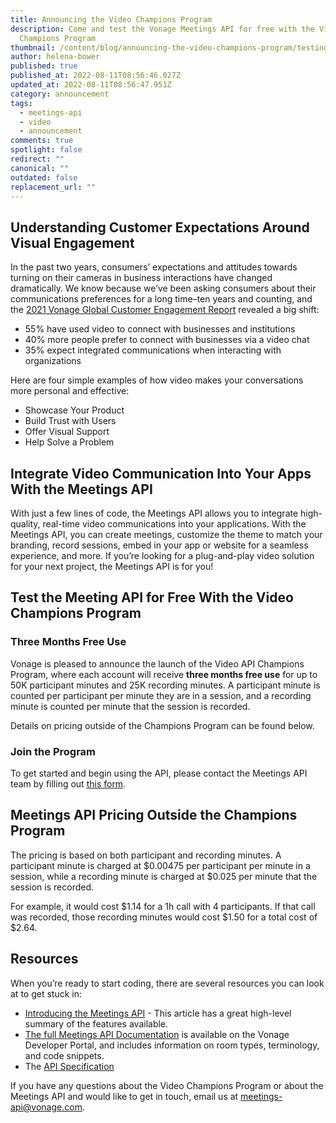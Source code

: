 ```yaml
---
title: Announcing the Video Champions Program
description: Come and test the Vonage Meetings API for free with the Video
  Champions Program
thumbnail: /content/blog/announcing-the-video-champions-program/testing-meetings-api.png
author: helena-bower
published: true
published_at: 2022-08-11T08:56:46.027Z
updated_at: 2022-08-11T08:56:47.951Z
category: announcement
tags:
  - meetings-api
  - video
  - announcement
comments: true
spotlight: false
redirect: ""
canonical: ""
outdated: false
replacement_url: ""
---
```

## Understanding Customer Expectations Around Visual Engagement  

In the past two years, consumers’ expectations and attitudes towards turning on their cameras in business interactions have changed dramatically. We know because we’ve been asking consumers about their communications preferences for a long time–ten years and counting, and the [2021 Vonage Global Customer Engagement Report](https://www.vonage.com/resources/publications/global-customer-engagement-report-2021/) revealed a big shift:

* 55% have used video to connect with businesses and institutions
* 40% more people prefer to connect with businesses via a video chat
* 35% expect integrated communications when interacting with organizations

Here are four simple examples of how video makes your conversations more personal and effective:

* Showcase Your Product
* Build Trust with Users
* Offer Visual Support
* Help Solve a Problem


## Integrate Video Communication Into Your Apps With the Meetings API

With just a few lines of code, the Meetings API allows you to integrate high-quality, real-time video communications into your applications. With the Meetings API, you can create meetings, customize the theme to match your branding, record sessions, embed in your app or website for a seamless experience, and more. If you’re looking for a plug-and-play video solution for your next project, the Meetings API is for you! 

## Test the Meeting API for Free With the Video Champions Program


### Three Months Free Use 
Vonage is pleased to announce the launch of the Video API Champions Program, where each account will receive **three months free use** for up to 50K participant minutes and 25K recording minutes. A participant minute is counted per participant per minute they are in a session, and a recording minute is counted per minute that the session is recorded. 

Details on pricing outside of the Champions Program can be found below.

### Join the Program
To get started and begin using the API, please contact the Meetings API team by filling out [this form](https://forms.gle/p3vVbPAqaWiGdzbU8).

## Meetings API Pricing Outside the Champions Program
The pricing is based on both participant and recording minutes. A participant minute is charged at $0.00475 per participant per minute in a session, while a recording minute is charged at $0.025 per minute that the session is recorded.

For example, it would cost $1.14 for a 1h call with 4 participants. If that call was recorded, those recording minutes would cost $1.50 for a total cost of $2.64. 


## Resources
When you’re ready to start coding, there are several resources you can look at to get stuck in:

* [Introducing the Meetings API](https://developer.vonage.com/blog/22/03/29/introducing-the-meetings-api) - This article has a great high-level summary of the features available.
* [The full Meetings API Documentation](https://developer.vonage.com/meetings/overview) is available on the Vonage Developer Portal, and includes information on room types, terminology, and code snippets.
* The [API Specification](https://developer.vonage.com/api/meetings)

If you have any questions about the Video Champions Program or about the Meetings API and would like to get in touch, email us at meetings-api@vonage.com.
